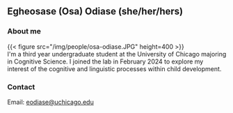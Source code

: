 ## Egheosase (Osa) Odiase (she/her/hers)

### About me

{{< figure src="/img/people/osa-odiase.JPG" height=400 >}}
<br>
I'm a third year undergraduate student at the University of Chicago majoring in Cognitive Science. I joined the lab in February 2024 to explore my interest of the cognitive and linguistic processes within child development.

### Contact 
Email: eodiase@uchicago.edu
